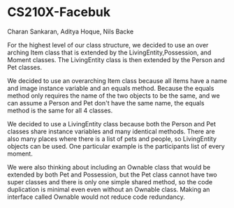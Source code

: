 # CS210X-Facebuk
Charan Sankaran, Aditya Hoque, Nils Backe

For the highest level of our class structure, we decided to use an over arching Item class that is extended 
by the LivingEntity,Possession, and Moment classes. The LivingEntity class is then extended by the Person and 
Pet classes.

We decided to use an overarching Item class because all items have a name and image instance variable and
an equals method. Because the equals method only requires the name of the two objects to be the same, and we
can assume a Person and Pet don't have the same name, the equals method is the same for all 4 classes.

We decided to use a LivingEntity class because both the Person and Pet classes share instance
variables and many identical methods. There are also many places where there is a list of pets and people,
so LivingEntity objects can be used. One particular example is the participants list of every moment.

We were also thinking about including an Ownable class that would be extended by both Pet and Possession,
but the Pet class cannot have two super classes and there is only one simple shared method, so the code
duplication is minimal even even without an Ownable class. Making an interface called Ownable would not 
reduce code redundancy.

